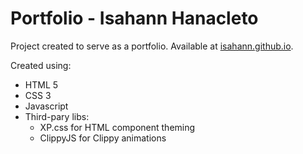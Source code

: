 # Portfolio - Isahann Hanacleto

Project created to serve as a portfolio. Available at [isahann.github.io](https://isahann.github.io).

Created using:

- HTML 5
- CSS 3
- Javascript
- Third-pary libs:
  - XP.css for HTML component theming
  - ClippyJS for Clippy animations
